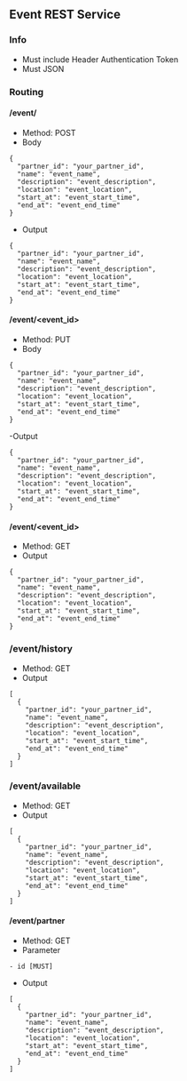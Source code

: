 ## Event REST Service

### Info
- Must include Header Authentication Token
- Must JSON

### Routing

#### /event/
- Method: POST
- Body
```json5
{
  "partner_id": "your_partner_id",
  "name": "event_name",
  "description": "event_description",
  "location": "event_location",
  "start_at": "event_start_time",
  "end_at": "event_end_time"
}
```
- Output
```json5
{
  "partner_id": "your_partner_id",
  "name": "event_name",
  "description": "event_description",
  "location": "event_location",
  "start_at": "event_start_time",
  "end_at": "event_end_time"
}
```

#### /event/<event_id>
- Method: PUT
- Body
```json5
{
  "partner_id": "your_partner_id",
  "name": "event_name",
  "description": "event_description",
  "location": "event_location",
  "start_at": "event_start_time",
  "end_at": "event_end_time"
}
```
-Output
```json5
{
  "partner_id": "your_partner_id",
  "name": "event_name",
  "description": "event_description",
  "location": "event_location",
  "start_at": "event_start_time",
  "end_at": "event_end_time"
}
```

#### /event/<event_id>
- Method: GET
- Output
```json5
{
  "partner_id": "your_partner_id",
  "name": "event_name",
  "description": "event_description",
  "location": "event_location",
  "start_at": "event_start_time",
  "end_at": "event_end_time"
}
```

### /event/history
- Method: GET
- Output
```json5
[
  {
    "partner_id": "your_partner_id",
    "name": "event_name",
    "description": "event_description",
    "location": "event_location",
    "start_at": "event_start_time",
    "end_at": "event_end_time"
  }
]
```

### /event/available
- Method: GET
- Output
```json5
[
  {
    "partner_id": "your_partner_id",
    "name": "event_name",
    "description": "event_description",
    "location": "event_location",
    "start_at": "event_start_time",
    "end_at": "event_end_time"
  }
]
```

#### /event/partner
- Method: GET
- Parameter
```
- id [MUST]
```
- Output
```json5
[
  {
    "partner_id": "your_partner_id",
    "name": "event_name",
    "description": "event_description",
    "location": "event_location",
    "start_at": "event_start_time",
    "end_at": "event_end_time"
  }
]
```



